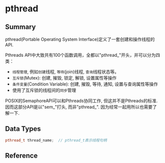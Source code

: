 # pthread

## Summary

pthread(Portable Operating System Interface)定义了一套创建和操作线程的API.

Pthreads API中大致共有100个函数调用，全都以"pthread_"开头，并可以分为四类：

* `线程管理`, 例如`创建`线程, `等待`(join)线程, `查询`线程状态等。
* `互斥锁`(Mutex): 创建, 摧毁, 锁定, 解锁, 设置属性等操作
* `条件变量`(Condition Variable): 创建, 摧毁, 等待, 通知, 设置与查询属性等操作
* 使用了互斥锁的线程间的`同步`管理

POSIX的SemaphoreAPI可以和Pthreads协同工作, 但这并不是Pthreads的标准. 因而这部分API是以"sem_"打头, 而非"pthread_".
因为经常一起用所以也需要了解一下.

## Data Types

```cpp
pthread_t thread_name;  // pthread_t表示线程句柄

```

## Reference
